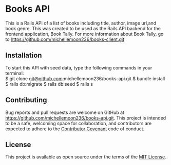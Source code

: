 # Books API

This is a Rails API of a list of books including title, author, image url,and book genre. This was created to be used as the Rails API backend for the frontend application, Book Tally. For more information about Book Tally, go to https://github.com/michellemoon236/books-client.git

## Installation

To start this API with seed data, type the following commands in your terminal:  
  $ git clone git@github.com:michellemoon236/books-api.git
  $ bundle install
  $ rails db:migrate
  $ rails db:seed
  $ rails s
    
## Contributing

Bug reports and pull requests are welcome on GitHub at https://github.com/michellemoon236/books-api.git. This project is intended to be a safe, welcoming space for collaboration, and contributors are expected to adhere to the [Contributor Covenant](http://contributor-covenant.org) code of conduct.

## License

This project is available as open source under the terms of the [MIT License](https://opensource.org/licenses/MIT).
